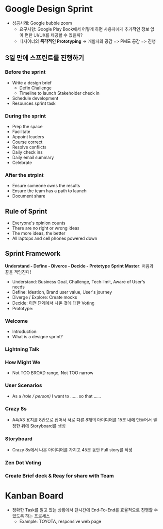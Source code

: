 # Google Design Sprint
- 성공사례: Google bubble zoom
  - 요구사항: Google Play Book에서 어떻게 하면 사용자에게 추가적인 정보 없이 편한 UI/UX를 제공할 수 있을까?
  - 디자이너의 **즉각적인 Prototyping** => 개발자의 공감 => PM도 공감 => 진행

## 3일 만에 스프린트를 진행하기
### Before the sprint
- Write a design brief
  - Defin Challenge
  - Timeline to launch
Stakeholder check in
- Schedule development
- Resources sprint task

### During the sprint
- Prep the space
- Facilitate
- Appoint leaders
- Course correct
- Resolve conflicts
- Daily check ins
- Daily email summary
- Celebrate

### After the strpint
- Ensure someone owns the results
- Ensure the team has a path to launch
- Document share

## Rule of Sprint
- Everyone's opinion counts
- There are no right or wrong ideas
- The more ideas, the better
- All laptops and cell phones powered down

## Sprint Framework
**Understand - Define - Diverce - Decide - Prototype**
**Sprint Master**: 처음과 끝을 책임진다!
- Understand: Business Goal, Challenge, Tech limit, Aware of User's needs
- Define: Ideation, Brand user value, User's journey
- Diverge / Explore: Create mocks
- Decide: 이전 단계에서 나온 것에 대한 Voting
- Prototype: 

### Welcome
- Introduction
- What is a designe sprint?

### Lightning Talk

### How Might We
- Not TOO BROAD range, Not TOO narrow

### User Scenarios
- As a _(role / person)_ I want to ...... so that ......

### Crazy 8s
- A4/A3 용지를 8칸으로 접어서 서로 다른 8개의 아이디어를 15분 내에 만들어서 결정한 뒤에 Storyboard를 생성

### Storyboard
- Crazy 8s에서 나온 아이디어를 가지고 45분 동안 Full story를 작성

### Zen Dot Voting

### Create Brief deck & Reay for share with Team

# Kanban Board
- 정확한 Task를 알고 있는 상황에서 단시간에 End-To-End를 효율적으로 진행할 수 있도록 하는 프로세스
  - Example: TOYOTA, responsive web page
